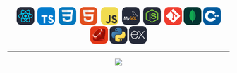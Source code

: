 <div align="center" tyle="color: red; text-decoration: underline;">
<div align="center">
  <img src="https://github.com/tandpfun/skill-icons/blob/main/icons/React-Dark.svg" title="React" alt="React" width="40" height="40"/>&nbsp;
  <img src="https://github.com/tandpfun/skill-icons/blob/main/icons/TypeScript.svg"  title="typescript" alt="typescript" width="40" height="40"/>&nbsp;
  <img src="https://github.com/tandpfun/skill-icons/blob/main/icons/CSS.svg"  title="CSS3" alt="CSS" width="40" height="40"/>&nbsp;
  <img src="https://github.com/tandpfun/skill-icons/blob/main/icons/HTML.svg" title="HTML5" alt="HTML" width="40" height="40"/>&nbsp;
  <img src="https://github.com/tandpfun/skill-icons/blob/main/icons/JavaScript.svg" title="JavaScript" alt="JavaScript" width="40" height="40"/>&nbsp;
  <img src="https://github.com/tandpfun/skill-icons/blob/main/icons/MySQL-Dark.svg" title="MySQL"  alt="MySQL" width="40" height="40"/>&nbsp;
  <img src="https://github.com/tandpfun/skill-icons/blob/main/icons/NodeJS-Dark.svg" title="NodeJS" alt="NodeJS" width="40" height="40"/>&nbsp;
  <img src="https://github.com/tandpfun/skill-icons/blob/main/icons/Git.svg" title="Git" **alt="Git" width="40" height="40"/>
  <img src="https://github.com/tandpfun/skill-icons/blob/main/icons/MongoDB.svg" title="Mongodb" **alt="Mongodb" width="40" height="40"/>
  <img src="https://github.com/tandpfun/skill-icons/blob/main/icons/CPP.svg" title="C++" **alt="C++" width="40" height="40"/>
   <img src="https://github.com/tandpfun/skill-icons/blob/main/icons/Ruby.svg" title="Ruby" **alt="Ruby" width="40" height="40"/>
  <img src="https://github.com/tandpfun/skill-icons/blob/main/icons/Python-Dark.svg" title="Python" **alt="Python" width="40" height="40"/>
    <img src="https://github.com/tandpfun/skill-icons/blob/main/icons/ExpressJS-Dark.svg" title="Express" **alt="Express" width="40" height="40"/>
</div>
<hr>
<div align="center">
<a href="https://github.com/guusdias/github-readme-stats">
  <img align="center" src="https://github-readme-stats.vercel.app/api/top-langs/?username=guusdias&layout=normal&theme=transparent&card_width=480&hide=css,html,cmake,dart,c" />
</a></div>
</div>
